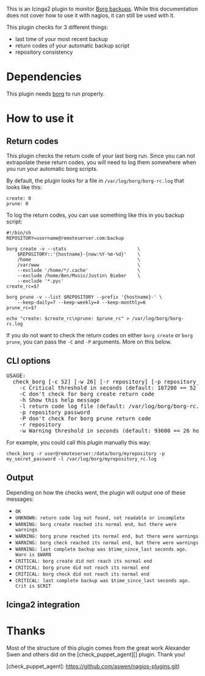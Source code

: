 This is an Icinga2 plugin to monitor [Borg backups][borg]. While this
documentation does not cover how to use it with nagios, it can still be used
with it.

[borg]: https://borgbackup.readthedocs.io/en/stable/index.html

This plugin checks for 3 different things:

* last time of your most recent backup
* return codes of your automatic backup script
* repository consistency

# Dependencies

This plugin needs [borg][borg] to run properly.

# How to use it

## Return codes

This plugin checks the return code of your last borg run. Since you can not
extrapolate these return codes, you will need to log them somewhere when you
run your automatic borg scripts.

By default, the plugin looks for a file in `/var/log/borg/borg-rc.log` that
looks like this:

```
create: 0
prune: 0
```

To log the return codes, you can use something like this in you backup script:

```
#!/bin/sh
REPOSITORY=username@remoteserver.com:backup

borg create -v --stats                          \
    $REPOSITORY::'{hostname}-{now:%Y-%m-%d}'    \
    /home                                       \
    /var/www                                    \
    --exclude '/home/*/.cache'                  \
    --exclude /home/Ben/Music/Justin\ Bieber    \
    --exclude '*.pyc'
create_rc=$?

borg prune -v --list $REPOSITORY --prefix '{hostname}-' \
    --keep-daily=7 --keep-weekly=4 --keep-monthly=6
prune_rc=$?
  
echo "create: $create_rc\nprune: $prune_rc" > /var/log/borg/borg-rc.log
```

If you do not want to check the return codes on either `borg create` or `borg prune`,
you can pass the `-C` and `-P` arguments. More on this below.

## CLI options

<pre>
USAGE: 
  check_borg [-c 52] [-w 26] [-r repository] [-p repository_password] [-l return_code_log][-CPh]
    -c Critical threshold in seconds (default: 187200 == 52 hours)
    -C don't check for borg create return code
    -h Show this help message
    -l return code log file (default: /var/log/borg/borg-rc.log)
    -p repository password
    -P don't check for borg prune return code
    -r repository
    -w Warning threshold in seconds (default: 93600 == 26 hours)
</pre>

For example, you could call this plugin manually this way:

```
check_borg -r user@remoteserver:/data/borg/myrepository -p my_secret_password -l /var/log/borg/myrepository_rc.log
```

## Output

Depending on how the checks went, the plugin will output one of these messages:

* `OK`
* `UNKNOWN: return code log not found, not readable or incomplete`
* `WARNING: borg create reached its normal end, but there were warnings`
* `WARNING: borg prune reached its normal end, but there were warnings`
* `WARNING: borg check reached its normal end, but there were warnings`
* `WARNING: last complete backup was $time_since_last seconds ago. Warn is $WARN`
* `CRITICAL: borg create did not reach its normal end`
* `CRITICAL: borg prune did not reach its normal end`
* `CRITICAL: borg check did not reach its normal end `
* `CRITICAL: last complete backup was $time_since_last seconds ago. Crit is $CRIT`

## Icinga2 integration

# Thanks

Most of the structure of this plugin comes from the great work Alexander Swen
and others did on the [check_puppet_agent][] plugin. Thank you!

[check_puppet_agent]: https://github.com/aswen/nagios-plugins.git)
